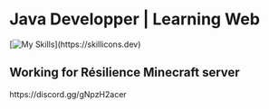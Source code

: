 <h1 align="left">Java Developper | Learning Web</h1>

[![My Skills](https://skillicons.dev/icons?i=java,html,css,php,ts,js,c,mysql,)](https://skillicons.dev)

<h2 align="left">Working for Résilience Minecraft server</h2>
<p>https://discord.gg/gNpzH2acer</p>

###
